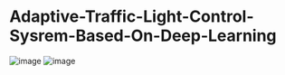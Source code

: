 # Adaptive-Traffic-Light-Control-Sysrem-Based-On-Deep-Learning
![image](https://user-images.githubusercontent.com/47021061/187021843-56c28090-bd5a-443a-a974-94a957d24084.png)
![image](https://user-images.githubusercontent.com/47021061/187021872-aa4c04ba-6e36-4280-80f3-b08e2c1062d5.png)
